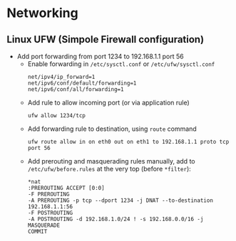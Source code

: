 Networking
==========

Linux UFW (Simpole Firewall configuration)
------------------------------------------

- Add port forwarding from port 1234 to 192.168.1.1 port 56
  - Enable forwarding in `/etc/sysctl.conf` or `/etc/ufw/sysctl.conf`
    ```
    net/ipv4/ip_forward=1
    net/ipv6/conf/default/forwarding=1
    net/ipv6/conf/all/forwarding=1
    ```
  - Add rule to allow incoming port (or via application rule)
    ```
    ufw allow 1234/tcp
    ```
  - Add forwarding rule to destination, using `route` command
    ```
    ufw route allow in on eth0 out on eth1 to 192.168.1.1 proto tcp port 56
    ```
  - Add prerouting and masquerading rules manually, add to `/etc/ufw/before.rules` at the very top (before `*filter`):
    ```
    *nat
    :PREROUTING ACCEPT [0:0]
    -F PREROUTING
    -A PREROUTING -p tcp --dport 1234 -j DNAT --to-destination 192.168.1.1:56
    -F POSTROUTING
    -A POSTROUTING -d 192.168.1.0/24 ! -s 192.168.0.0/16 -j MASQUERADE
    COMMIT
    ```
